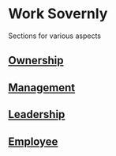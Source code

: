 # Work Sovernly

Sections for various aspects

## [Ownership](ownership.md)

## [Management](management.md)

## [Leadership](leadership.md)

## [Employee](employee.md)

